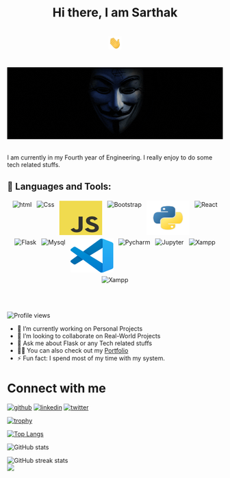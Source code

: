 <div align='center'>
 <h1>Hi there, I am Sarthak</h2><h1 align="center"><img src="https://raw.githubusercontent.com/ABSphreak/ABSphreak/master/gifs/Hi.gif" width="30px"> 
 </h1>
<br>
     <img src = 'https://github.com/Sarthakkhare945/Sarthakkhare945/blob/main/welcome.gif' width='900' height='auto'>
 </div>



  
 <br> 



I am currently in my Fourth year of Engineering. I really enjoy to do some tech related stuffs.
<!-- Skills: HTML / CSS / JS / BOOTSTRAP / PYTHON / MYSQL / FLASK / REACT -->


## 🧰 Languages and Tools:

<p align = "center">
  
<img src="https://w7.pngwing.com/pngs/840/443/png-transparent-html-5-logo-web-development-html-css3-canvas-element-web-design-w3c-html5-logo-miscellaneous-text-orange-thumbnail.png" alt="html" width = "100" height="80" style="vertical-align:top; margin:4px" >
  
  <img src="https://w7.pngwing.com/pngs/73/762/png-transparent-html-css-design-and-build-web-sites-web-development-cascading-style-sheets-world-wide-web-web-design-text-logo-thumbnail.png" alt="Css" width = "100" height="80" style="vertical-align:top; margin:4px">
  
  <img src="https://raw.githubusercontent.com/github/explore/80688e429a7d4ef2fca1e82350fe8e3517d3494d/topics/javascript/javascript.png" alt="Javascript" width = "100" height="80" style="vertical-align:top; margin:4px">
  
   <img src="https://w7.pngwing.com/pngs/283/340/png-transparent-responsive-web-design-web-development-bootstrap-front-and-back-ends-web-design-purple-web-design-text-thumbnail.png" alt="Bootstrap" width = "100" height="80" style="vertical-align:top; margin:4px">
  
<img src="https://raw.githubusercontent.com/github/explore/80688e429a7d4ef2fca1e82350fe8e3517d3494d/topics/python/python.png" alt="Python" width = "100" height="80" style="vertical-align:top; margin:4px">

  <img src="https://w7.pngwing.com/pngs/452/495/png-transparent-react-javascript-angularjs-ionic-github-text-logo-symmetry-thumbnail.png" alt="React" width = "100" height="80" style="vertical-align:top; margin:4px">
  
<!-- ab -->

  <img src="https://miro.medium.com/max/438/1*0G5zu7CnXdMT9pGbYUTQLQ.png" alt="Flask" width = "100" height="80" style="vertical-align:top; margin:4px">

   <img src="https://d1.awsstatic.com/asset-repository/products/amazon-rds/1024px-MySQL.ff87215b43fd7292af172e2a5d9b844217262571.png" alt="Mysql" width = "100" height="80" style="vertical-align:top; margin:4px">

  
  
<img src="https://raw.githubusercontent.com/github/explore/80688e429a7d4ef2fca1e82350fe8e3517d3494d/topics/visual-studio-code/visual-studio-code.png" alt="VS Code" width = "100" height="80" style="vertical-align:top; margin:4px">
 
  
<img src="https://upload.wikimedia.org/wikipedia/commons/thumb/1/1d/PyCharm_Icon.svg/512px-PyCharm_Icon.svg.png" alt="Pycharm" width = "100" height="80" style="vertical-align:top; margin:4px">
  
    
<img src="https://upload.wikimedia.org/wikipedia/commons/thumb/3/38/Jupyter_logo.svg/1200px-Jupyter_logo.svg.png" alt="Jupyter" width = "100" height="80" style="vertical-align:top; margin:4px">
  
  <img src="https://static.javatpoint.com/tutorial/xampp/images/xampp-tutorial.png" alt="Xampp" width = "100" height="80" style="vertical-align:top; margin:4px">
 
  <img src="https://media.geeksforgeeks.org/wp-content/uploads/s2-1.jpg" alt="Xampp" width = "100" height="80" style="vertical-align:top; margin:4px">
</p>

<br>
<br>

  




![Profile views](https://gpvc.arturio.dev/Sarthakkhare945) 

- 🔭 I’m currently working on Personal Projects 
- 👯 I’m looking to collaborate on Real-World Projects 
- 💬 Ask me about Flask or any Tech related stuffs 
- 👨‍💻 You can also check out my <a href="https://sarthak-khare-portfolio.netlify.app" target="_blank">Portfolio</a>
- ⚡ Fun fact: I spend most of my time with my system. 


<h1>Connect with me</h1>



[<img src='https://encrypted-tbn0.gstatic.com/images?q=tbn:ANd9GcSAnKZbhtANZkhQpFAvOhWOnS02n7cLPRDF2A&usqp=CAU' width='100' alt='github' height='80'>](https://github.com/Sarthakkhare945)  [<img src='https://encrypted-tbn0.gstatic.com/images?q=tbn:ANd9GcS6JvNProTpWVR0URMYBQRGiq5hEAkXhPpRYg&usqp=CAU' alt='linkedin' width = '100' height='80'>](https://www.linkedin.com/in/sarthakkhare945/)  [<img src='https://www.freepnglogos.com/uploads/twitter-logo-png/twitter-logo-vector-png-clipart-1.png' alt='twitter' width='100' height='80'>](https://twitter.com/SarthakKhare9)  

  
  

[![trophy](https://github-profile-trophy.vercel.app/?username=Sarthakkhare945)](https://github.com/ryo-ma/github-profile-trophy)

[![Top Langs](https://github-readme-stats.vercel.app/api/top-langs/?username=Sarthakkhare945)](https://github.com/anuraghazra/github-readme-stats)

![GitHub stats](https://github-readme-stats.vercel.app/api?username=Sarthakkhare945&show_icons=true&count_private=true)  

<!-- ![GitHub Activity Graph](https://activity-graph.herokuapp.com/graph?username=Sarthakkhare945)   -->

<!-- ![GitHub metrics](https://metrics.lecoq.io/Sarthakkhare945)   -->

![GitHub streak stats](https://github-readme-streak-stats.herokuapp.com/?user=Sarthakkhare945)  
![](https://raw.githubusercontent.com/Subhampreet/Subhampreet/master/media/footer.png)

